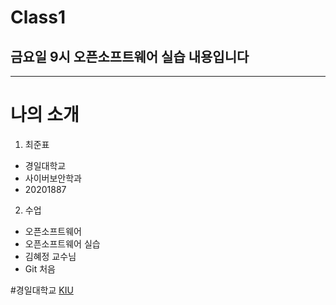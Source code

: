 # Class1
## 금요일 9시 오픈소프트웨어 실습 내용입니다
- - -
# 나의 소개
1. 최준표
  + 경일대학교
  + 사이버보안학과
  + 20201887
2. 수업
  + 오픈소프트웨어
  + 오픈소프트웨어 실습
  + 김혜정 교수님
  + Git 처음

#경일대학교
[KIU](http://security.kiu.ac.kr/, "경일대 사이버보안학과 홈페이지")

